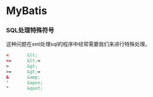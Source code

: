 # MyBatis

### SQL处理特殊符号

这种问题在xml处理sql的程序中经常需要我们来进行特殊处理。

```xml
<		&lt;
<=		&lt;=
>		&gt;
>=		&gt;=
&		&amp;
'		&apos;
"		&quot;
```


